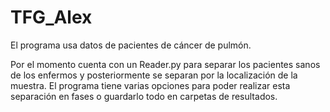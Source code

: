 # TFG_Alex

El programa usa datos de pacientes de cáncer de pulmón.

Por el momento cuenta con un Reader.py para separar los pacientes sanos de los enfermos y posteriormente se separan por la localización de la muestra. El programa tiene varias opciones para poder realizar esta separación en fases o guardarlo todo en carpetas de resultados.
